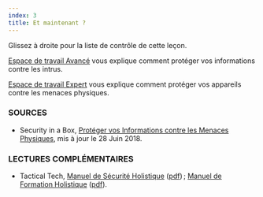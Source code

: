 ```yaml
---
index: 3
title: Et maintenant ?
---
```

Glissez à droite pour la liste de contrôle de cette leçon.

[Espace de travail Avancé](umbrella://information/protect-your-workspace/advanced) vous explique comment protéger vos informations contre les intrus.

[Espace de travail Expert](umbrella://information/protect-your-workspace/expert) vous explique comment protéger vos appareils contre les menaces physiques. 

### SOURCES

* Security in a Box, [Protéger vos Informations contre les Menaces Physiques](https://securityinabox.org/en/guide/physical/), mis à jour le 28 Juin 2018.

### LECTURES COMPLÉMENTAIRES

- Tactical Tech, [Manuel de Sécurité Holistique](https://holistic-security.tacticaltech.org) ([pdf](https://holistic-security.tacticaltech.org/downloads.html)) ; [Manuel de Formation Holistique](https://holistic-security.tacticaltech.org/trainers-manual.html) ([pdf](https://holistic-security.tacticaltech.org/ckeditor_assets/attachments/60/holisticsecurity_trainersmanual.pdf)).
